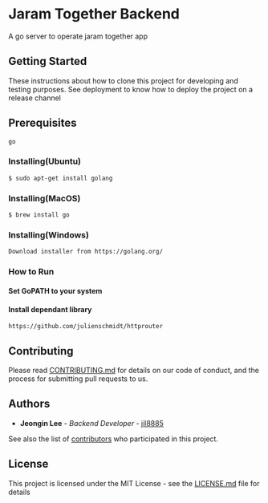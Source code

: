 # Jaram Together Backend 
A go server to operate jaram together app

## Getting Started

These instructions about how to clone this project for developing and testing purposes. See deployment to know how to deploy the project on a release channel

## Prerequisites
```
go
```

### Installing(Ubuntu)
```
$ sudo apt-get install golang
```

### Installing(MacOS)
```
$ brew install go
```

### Installing(Windows)
```
Download installer from https://golang.org/
```
### How to Run
#### Set GoPATH to your system
#### Install dependant library
```
https://github.com/julienschmidt/httprouter
```

## Contributing

Please read [CONTRIBUTING.md](https://gist.github.com/PurpleBooth/b24679402957c63ec426) for details on our code of conduct, and the process for submitting pull requests to us.

## Authors

* **Jeongin Lee** - *Backend Developer* - [jil8885](https://github.com/jil8885)

See also the list of [contributors](https://github.com/Jaram/go_jaram_together_backend/contributors) who participated in this project.

## License

This project is licensed under the MIT License - see the [LICENSE.md](LICENSE) file for details